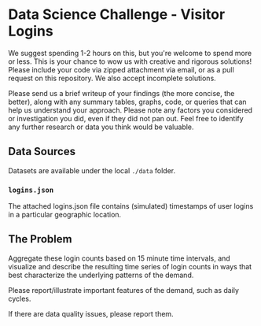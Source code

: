 # Data Science Challenge - Visitor Logins
We suggest spending 1-2 hours on this, but you're welcome to spend more or less. This is your chance to wow us with creative and rigorous solutions! Please include your code via zipped attachment via email, or as a pull request on this repository. We also accept incomplete solutions.

Please send us a brief writeup of your findings (the more concise, the better), along with any summary tables, graphs, code, or queries that can help us understand your approach. Please note any factors you considered or investigation you did, even if they did not pan out. Feel free to identify any further research or data you think would be valuable.


## Data Sources
Datasets are available under the local `./data` folder.


### `logins.json`
The attached logins.json file contains (simulated) timestamps of user logins in a particular geographic location.


## The Problem
Aggregate these login counts based on 15­ minute time intervals, and visualize and describe the resulting time series of login counts in ways that best characterize the underlying patterns of the demand.

Please report/illustrate important features of the demand, such as daily cycles.

If there are data quality issues, please report them.
